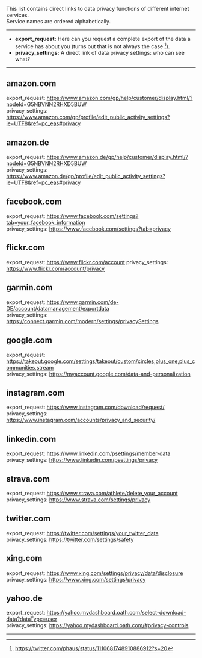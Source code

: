 This list contains direct links to data privacy functions of different internet services.  
Service names are ordered alphabetically.  

---

* __export_request:__ Here can you request a complete export of the data a service has about you (turns out that is not always the case [^1]).
* __privacy_settings:__ A direct link of data privacy settings: who can see what?

---

## amazon.com

export_request: https://www.amazon.com/gp/help/customer/display.html/?nodeId=G5NBVNN2RHXD5BUW  
privacy_settings: https://www.amazon.com/gp/profile/edit_public_activity_settings?ie=UTF8&ref=pc_eas#privacy  

## amazon.de

export_request: https://www.amazon.de/gp/help/customer/display.html/?nodeId=G5NBVNN2RHXD5BUW  
privacy_settings: https://www.amazon.de/gp/profile/edit_public_activity_settings?ie=UTF8&ref=pc_eas#privacy  

## facebook.com

export_request: https://www.facebook.com/settings?tab=your_facebook_information  
privacy_settings: https://www.facebook.com/settings?tab=privacy  

## flickr.com

export_request: https://www.flickr.com/account
privacy_settings: https://www.flickr.com/account/privacy

## garmin.com

export_request: https://www.garmin.com/de-DE/account/datamanagement/exportdata  
privacy_settings: https://connect.garmin.com/modern/settings/privacySettings  

## google.com

export_request: https://takeout.google.com/settings/takeout/custom/circles,plus_one,plus_communities,stream  
privacy_settings: https://myaccount.google.com/data-and-personalization  

## instagram.com

export_request: https://www.instagram.com/download/request/  
privacy_settings: https://www.instagram.com/accounts/privacy_and_security/  

## linkedin.com

export_request: https://www.linkedin.com/psettings/member-data  
privacy_settings: https://www.linkedin.com/psettings/privacy  

## strava.com

export_request: https://www.strava.com/athlete/delete_your_account  
privacy_settings: https://www.strava.com/settings/privacy  

## twitter.com

export_request: https://twitter.com/settings/your_twitter_data  
privacy_settings:  https://twitter.com/settings/safety  

##  xing.com

export_request: https://www.xing.com/settings/privacy/data/disclosure  
privacy_settings: https://www.xing.com/settings/privacy  

## yahoo.de

export_request: https://yahoo.mydashboard.oath.com/select-download-data?dataType=user  
privacy_settings: https://yahoo.mydashboard.oath.com/#privacy-controls  

---

[^1]: https://twitter.com/phaus/status/1110681748910886912?s=20
